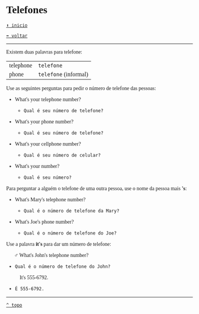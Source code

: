 <font face="Calibri">

# Telefones

[`⬆️ inicio`](../../EF%20Route.md)

[`⬅️ voltar`](../Iniciante%201.md)

---

Existem duas palavras para telefone:

|||
|:-|:-|
| telephone | `telefone` |
| phone | `telefone` (informal) |

Use as seguintes perguntas para pedir o número de telefone das pessoas:

+ What's your telephone number?
  + `Qual é seu número de telefone?`

+ What's your phone number?
  + `Qual é seu número de telefone?`

+ What's your cellphone number?
  + `Qual é seu número de celular?`

+ What's your number?
  + `Qual é seu número?`

Para perguntar a alguém o telefone de uma outra pessoa, use o nome da pessoa mais **'s**:

+ What's Mary's telephone number?
  + `Qual é o número de telefone da Mary?`

+ What's Joe's phone number?
  + `Qual é o número de telefone do Joe?`

Use a palavra **it's** para dar um número de telefone:

🧔🏻‍♂️ What's John's telephone number?

+ `Qual é o número de telefone do John?`

👩🏻‍🦰 It's 555-6792.

+ `É 555-6792.`

---

[`^ topo`](#-telefones)
</font>
